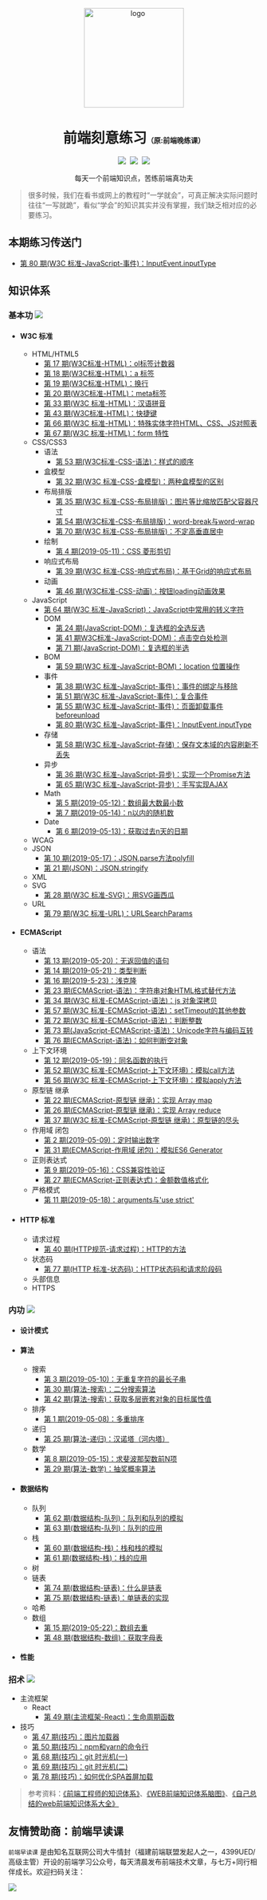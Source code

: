 <p align="center">
  <img width="200" src="./assets/images/logo.svg" alt="logo">
</p>

<h1 align="center">前端刻意练习<small style="font-size:50%">（原:前端晚练课）</small></h1>

<p align="center">
  <img src="https://img.shields.io/badge/project-%E5%89%8D%E7%AB%AF%E5%88%BB%E6%84%8F%E7%BB%83%E4%B9%A0-%7B.svg">&nbsp;
  <img src="https://badgen.net/github/stars/fezaoduke/fe-practice-hard">&nbsp;
  <img src="https://img.shields.io/badge/%E5%BE%AE%E4%BF%A1%E5%85%AC%E4%BC%97%E5%8F%B7-%E5%89%8D%E7%AB%AF%E6%97%A9%E8%AF%BB%E8%AF%BE-brightgreen.svg">
</p>

<p align="center">每天一个前端知识点，苦练前端真功夫</p>

> 很多时候，我们在看书或网上的教程时“一学就会”，可真正解决实际问题时往往“一写就跪”，看似“学会”的知识其实并没有掌握，我们缺乏相对应的必要练习。

## 本期练习传送门

- [第 80 期(W3C 标准-JavaScript-事件)：InputEvent.inputType](https://github.com/fezaoduke/fe-practice-hard/issues/83)

<!--
- [前端刻意练习-周末小测-2](https://exam.kaoshixing.com/exam/exam_skip_login/292991/136969)

  > 开考日期：2019-07-19 至 2019-07-21 <br>
  > 考试时长：8 分钟 <br>
  > 人数限制：25 人（用的第三方考试系统，免费版限制 25 人） <br>
  > 及格分数：4 分（满分 6 分），考完自动核算成绩 <br>
-->

<!--
## 榜单

- [参与者排行榜（第1-100期）](https://fezaoduke.github.io/fe-practice-hard/ranking-list/index.html?session=1) （前三有奖励哦）
- [名人堂](https://fezaoduke.github.io/fe-practice-hard/honor-wall/)
-->

## 知识体系

### 基本功 ![](./assets/images/dumbbell.png)

- #### W3C 标准
  - HTML/HTML5
    - [第 17 期(W3C标准-HTML)：ol标签计数器](https://github.com/fezaoduke/fe-practice-hard/issues/20)
    - [第 18 期(W3C标准-HTML)：a 标签](https://github.com/fezaoduke/fe-practice-hard/issues/21)
    - [第 19 期(W3C标准-HTML)：换行](https://github.com/fezaoduke/fe-practice-hard/issues/22)
    - [第 20 期(W3C标准-HTML)：meta标签](https://github.com/fezaoduke/fe-practice-hard/issues/23)
    - [第 33 期(W3C 标准-HTML)：汉语拼音](https://github.com/fezaoduke/fe-practice-hard/issues/36)
    - [第 43 期(W3C标准-HTML)：快捷键](https://github.com/fezaoduke/fe-practice-hard/issues/46)
    - [第 66 期(W3C 标准-HTML)：特殊实体字符HTML、CSS、JS对照表](https://github.com/fezaoduke/fe-practice-hard/issues/69)
    - [第 67 期(W3C 标准-HTML)：form 特性](https://github.com/fezaoduke/fe-practice-hard/issues/70)
  - CSS/CSS3
    - 语法
      - [第 53 期(W3C标准-CSS-语法)：样式的顺序](https://github.com/fezaoduke/fe-practice-hard/issues/56)
    - 盒模型
      - [第 32 期(W3C 标准-CSS-盒模型)：两种盒模型的区别](https://github.com/fezaoduke/fe-practice-hard/issues/35)
    - 布局排版
      - [第 35 期(W3C 标准-CSS-布局排版)：图片等比缩放匹配父容器尺寸](https://github.com/fezaoduke/fe-practice-hard/issues/38)
      - [第 54 期(W3C标准-CSS-布局排版)：word-break与word-wrap](https://github.com/fezaoduke/fe-practice-hard/issues/57)
      - [第 70 期(W3C 标准-CSS-布局排版)：不定高垂直居中](https://github.com/fezaoduke/fe-practice-hard/issues/73)
    - 绘制
      - [第 4 期(2019-05-11)：CSS 菱形剪切](https://github.com/fezaoduke/fe-practice-hard/issues/6)
    - 响应式布局
      - [第 39 期(W3C 标准-CSS-响应式布局)：基于Grid的响应式布局](https://github.com/fezaoduke/fe-practice-hard/issues/42)
    - 动画
      - [第 46 期(W3C标准-CSS-动画)：按钮loading动画效果](https://github.com/fezaoduke/fe-practice-hard/issues/49)
  - JavaScript
    - [第 64 期(W3C 标准-JavaScript)：JavaScript中常用的转义字符](https://github.com/fezaoduke/fe-practice-hard/issues/67)
    - DOM
      - [第 24 期(JavaScript-DOM)：复选框的全选反选](https://github.com/fezaoduke/fe-practice-hard/issues/27)
      - [第 41 期W3C标准-JavaScript-DOM)：点击空白处检测](https://github.com/fezaoduke/fe-practice-hard/issues/44)
      - [第 71 期(JavaScript-DOM)：复选框的半选](https://github.com/fezaoduke/fe-practice-hard/issues/74)
    - BOM
      - [第 59 期(W3C 标准-JavaScript-BOM)：location 位置操作](https://github.com/fezaoduke/fe-practice-hard/issues/62)
    - 事件
      - [第 38 期(W3C 标准-JavaScript-事件)：事件的绑定与移除](https://github.com/fezaoduke/fe-practice-hard/issues/41)
      - [第 51 期(W3C 标准-JavaScript-事件)：复合事件](https://github.com/fezaoduke/fe-practice-hard/issues/54)
      - [第 55 期(W3C 标准-JavaScript-事件)：页面卸载事件 beforeunload](https://github.com/fezaoduke/fe-practice-hard/issues/58)
      - [第 80 期(W3C 标准-JavaScript-事件)：InputEvent.inputType](https://github.com/fezaoduke/fe-practice-hard/issues/83)
    - 存储
      - [第 58 期(W3C 标准-JavaScript-存储)：保存文本域的内容刷新不丢失](https://github.com/fezaoduke/fe-practice-hard/issues/61)
    - 异步
      - [第 36 期(W3C 标准-JavaScript-异步)：实现一个Promise方法](https://github.com/fezaoduke/fe-practice-hard/issues/39)
      - [第 65 期(W3C 标准-JavaScript-异步)：手写实现AJAX](https://github.com/fezaoduke/fe-practice-hard/issues/68)
    - Math
      - [第 5 期(2019-05-12)：数组最大数最小数](https://github.com/fezaoduke/fe-practice-hard/issues/7)
      - [第 7 期(2019-05-14)：n以内的随机数](https://github.com/fezaoduke/fe-practice-hard/issues/9)
    - Date
      - [第 6 期(2019-05-13)：获取过去n天的日期](https://github.com/fezaoduke/fe-practice-hard/issues/8)
  - WCAG
  - JSON
    - [第 10 期(2019-05-17)：JSON.parse方法polyfill](https://github.com/fezaoduke/fe-practice-hard/issues/12)
    - [第 21 期(JSON)：JSON.stringify](https://github.com/fezaoduke/fe-practice-hard/issues/24)
  - XML
  - SVG
    - [第 28 期(W3C 标准-SVG)：用SVG画西瓜](https://github.com/fezaoduke/fe-practice-hard/issues/31)
  - URL
    - [第 79 期(W3C 标准-URL)：URLSearchParams](https://github.com/fezaoduke/fe-practice-hard/issues/82)
- #### ECMAScript
  - 语法
    - [第 13 期(2019-05-20)：无返回值的语句](https://github.com/fezaoduke/fe-practice-hard/issues/15)
    - [第 14 期(2019-05-21)：类型判断](https://github.com/fezaoduke/fe-practice-hard/issues/16)
    - [第 16 期(2019-5-23)：浅克隆](https://github.com/fezaoduke/fe-practice-hard/issues/18)
    - [第 23 期(ECMAScript-语法)：字符串对象HTML格式替代方法](https://github.com/fezaoduke/fe-practice-hard/issues/26)
    - [第 34 期(W3C 标准-ECMAScript-语法)：js 对象深拷贝](https://github.com/fezaoduke/fe-practice-hard/issues/37)    
    - [第 57 期(W3C 标准-ECMAScript-语法)：setTimeout的其他参数](https://github.com/fezaoduke/fe-practice-hard/issues/60)
    - [第 72 期(W3C 标准-ECMAScript-语法)：判断整数](https://github.com/fezaoduke/fe-practice-hard/issues/75)
    - [第 73 期(JavaScript-ECMAScript-语法)：Unicode字符与编码互转](https://github.com/fezaoduke/fe-practice-hard/issues/76)
    - [第 76 期(ECMAScript-语法)：如何判断空对象](https://github.com/fezaoduke/fe-practice-hard/issues/79)
  - 上下文环境
    - [第 12 期(2019-05-19)：同名函数的执行](https://github.com/fezaoduke/fe-practice-hard/issues/14)
    - [第 52 期(W3C 标准-ECMAScript-上下文环境)：模拟call方法](https://github.com/fezaoduke/fe-practice-hard/issues/55)
    - [第 56 期(W3C 标准-ECMAScript-上下文环境)：模拟apply方法](https://github.com/fezaoduke/fe-practice-hard/issues/59)
  - 原型链 继承
    - [第 22 期(ECMAScript-原型链 继承)：实现 Array map](https://github.com/fezaoduke/fe-practice-hard/issues/25)
    - [第 26 期(ECMAScript-原型链 继承)：实现 Array reduce](https://github.com/fezaoduke/fe-practice-hard/issues/29)
    - [第 37 期(W3C 标准-ECMAScript-原型链 继承)：原型链的尽头](https://github.com/fezaoduke/fe-practice-hard/issues/40)
  - 作用域 闭包
    - [第 2 期(2019-05-09)：定时输出数字](https://github.com/fezaoduke/fe-practice-hard/issues/3)
    - [第 31 期(ECMAScript-作用域 闭包)：模拟ES6 Generator](https://github.com/fezaoduke/fe-practice-hard/issues/34)
  - 正则表达式
    - [第 9 期(2019-05-16)：CSS兼容性验证](https://github.com/fezaoduke/fe-practice-hard/issues/11)
    - [第 27 期(ECMAScript-正则表达式)：金额数值格式化](https://github.com/fezaoduke/fe-practice-hard/issues/30)
  - 严格模式
    - [第 11 期(2019-05-18)：arguments与'use strict'](https://github.com/fezaoduke/fe-practice-hard/issues/13)
- #### HTTP 标准
  - 请求过程
    - [第 40 期(HTTP规范-请求过程)：HTTP的方法](https://github.com/fezaoduke/fe-practice-hard/issues/43)
  - 状态码
    - [第 77 期(HTTP 标准-状态码)：HTTP状态码和请求阶段码](https://github.com/fezaoduke/fe-practice-hard/issues/80)
  - 头部信息
  - HTTPS

### 内功 ![](./assets/images/strength.png)

- #### 设计模式
- #### 算法
  - 搜索
    - [第 3 期(2019-05-10)：无重复字符的最长子串](https://github.com/fezaoduke/fe-practice-hard/issues/4)
    - [第 30 期(算法-搜索)：二分搜索算法](https://github.com/fezaoduke/fe-practice-hard/issues/33)
    - [第 42 期(算法-搜索)：获取多层嵌套对象的目标属性值](https://github.com/fezaoduke/fe-practice-hard/issues/45)
  - 排序
    - [第 1 期(2019-05-08)：多重排序](https://github.com/fezaoduke/fe-practice-hard/issues/2)
  - 递归
    - [第 25 期(算法-递归)：汉诺塔（河内塔）](https://github.com/fezaoduke/fe-practice-hard/issues/28)
  - 数学
    - [第 8 期(2019-05-15)：求斐波那契数前N项](https://github.com/fezaoduke/fe-practice-hard/issues/10)
    - [第 29 期(算法-数学)：抽奖概率算法](https://github.com/fezaoduke/fe-practice-hard/issues/32)
- #### 数据结构
  - 队列
    - [第 62 期(数据结构-队列)：队列和队列的模拟](https://github.com/fezaoduke/fe-practice-hard/issues/65)
    - [第 63 期(数据结构-队列)：队列的应用](https://github.com/fezaoduke/fe-practice-hard/issues/66)
  - 栈
    - [第 60 期(数据结构-栈)：栈和栈的模拟](https://github.com/fezaoduke/fe-practice-hard/issues/63)
    - [第 61 期(数据结构-栈)：栈的应用](https://github.com/fezaoduke/fe-practice-hard/issues/64)
  - 树
  - 链表
    - [第 74 期(数据结构-链表)：什么是链表](https://github.com/fezaoduke/fe-practice-hard/issues/77)
    - [第 75 期(数据结构-链表)：单链表的实现](https://github.com/fezaoduke/fe-practice-hard/issues/78)
  - 哈希
  - 数组
    - [第 15 期(2019-05-22)：数组去重](https://github.com/fezaoduke/fe-practice-hard/issues/17)
    - [第 48 期(数据结构-数组)：获取字母表](https://github.com/fezaoduke/fe-practice-hard/issues/51)
- #### 性能

### 招术 ![](./assets/images/boxing.png)

  - 主流框架
    - React
      - [第 49 期(主流框架-React)：生命周期函数](https://github.com/fezaoduke/fe-practice-hard/issues/52)
  - 技巧
    - [第 47 期(技巧)：图片加载器](https://github.com/fezaoduke/fe-practice-hard/issues/50)
    - [第 50 期(技巧)：npm和yarn的命令行](https://github.com/fezaoduke/fe-practice-hard/issues/53)
    - [第 68 期(技巧)：git 时光机(一)](https://github.com/fezaoduke/fe-practice-hard/issues/71)
    - [第 69 期(技巧)：git 时光机(二)](https://github.com/fezaoduke/fe-practice-hard/issues/72)
    - [第 78 期(技巧)：如何优化SPA首屏加载](https://github.com/fezaoduke/fe-practice-hard/issues/81)


> 参考资料：[《前端工程师的知识体系》](https://www.cnblogs.com/yoshirogu/p/4174463.html)、[《WEB前端知识体系脑图》](https://www.jianshu.com/p/00baf1e65322)、[《自己总结的web前端知识体系大全》](https://www.cnblogs.com/wangfupeng1988/p/4649709.html)    

## 友情赞助商：前端早读课

`前端早读课` 是由知名互联网公司大牛情封（福建前端联盟发起人之一，4399UED/高级主管）开设的前端学习公众号，每天清晨发布前端技术文章，与七万+同行相伴成长。欢迎扫码关注：

![](./screenshot/official-public-accounts.jpg)
